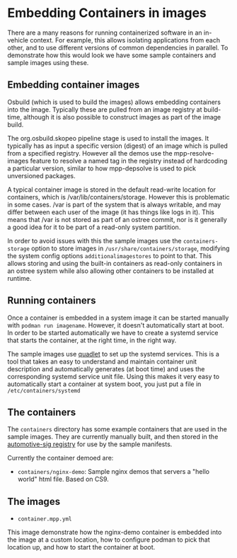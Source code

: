 # Embedding Containers in images

There are a many reasons for running containerized software in an
in-vehicle context. For example, this allows isolating applications
from each other, and to use different versions of common dependencies
in parallel. To demonstrate how this would look we have some
sample containers and sample images using these.

## Embedding container images

Osbuild (which is used to build the images) allows embedding
containers into the image. Typically these are pulled from an image
registry at build-time, although it is also possible to construct
images as part of the image build.

The org.osbuild.skopeo pipeline stage is used to install the images.
It typically has as input a specific version (digest) of an image
which is pulled from a specified registry. However all the demos
use the mpp-resolve-images feature to resolve a named tag in the
registry instead of hardcoding a particular version, similar to
how mpp-depsolve is used to pick unversioned packages.

A typical container image is stored in the default read-write location
for containers, which is /var/lib/containers/storage. However this is
problematic in some cases. /var is part of the system that is always
writable, and may differ between each user of the image (it has things
like logs in it). This means that /var is not stored as part of an
ostree commit, nor is it generally a good idea for it to be part of a
read-only system partition.

In order to avoid issues with this the sample images use the
`containers-storage` option to store images in
`/usr/share/containers/storage`, modifying the system config options
`additionalimagestores` to point to that. This allows storing and
using the built-in containers as read-only containers in an ostree
system while also allowing other containers to be installed at
runtime.

## Running containers

Once a container is embedded in a system image it can be started
manually with `podman run imagename`. However, it doesn't
automatically start at boot. In order to be started automatically we
have to create a systemd service that starts the container, at the
right time, in the right way.

The sample images use [quadlet](https://github.com/containers/quadlet)
to set up the systemd services. This is a tool that takes an easy to
understand and maintain container unit description and automatically
generates (at boot time) and uses the corresponding systemd service
unit file. Using this makes it very easy to automatically start a
container at system boot, you just put a file in `/etc/containers/systemd`

## The containers

The `containers` directory has some example containers that are used
in the sample images. They are currently manually built, and then
stored in the [automotive-sig
registry](https://gitlab.com/redhat/automotive/automotive-sig/container_registry)
for use by the sample manifests.

Currently the container demoed are:

*  `containers/nginx-demo`:
  Sample nginx demos that servers a "hello world" html file. Based on CS9.


## The images

* `container.mpp.yml`

This image demonstrate how the nginx-demo container is embedded into
the image at a custom location, how to configure podman to pick that
location up, and how to start the container at boot.

